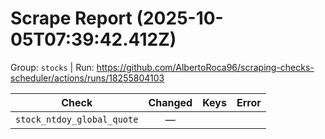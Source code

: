 # Scrape Report (2025-10-05T07:39:42.412Z)

Group: `stocks`  |  Run: https://github.com/AlbertoRoca96/scraping-checks-scheduler/actions/runs/18255804103

| Check | Changed | Keys | Error |
|---|:---:|:--|:--|
| `stock_ntdoy_global_quote` | — |  |  |
